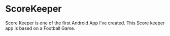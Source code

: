 # ScoreKeeper
Score Keeper is one of the first Android App I've created. This Score keeper app is based on a Football Game. 
